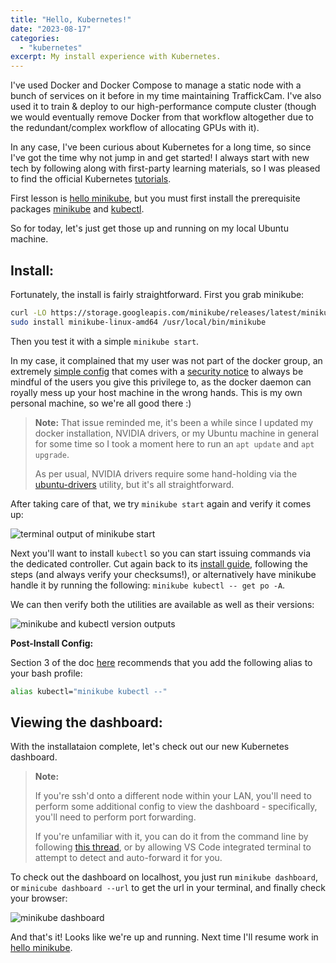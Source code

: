 ```yaml
---
title: "Hello, Kubernetes!"
date: "2023-08-17"
categories: 
  - "kubernetes"
excerpt: My install experience with Kubernetes.
---
```


<script>
    import Callout from '$lib/components/Callout.svelte';
</script>

I've used Docker and Docker Compose to manage a static node with a bunch of services on it before in my time maintaining TraffickCam. I've also used it to train & deploy to our high-performance compute cluster (though we would eventually remove Docker from that workflow altogether due to the redundant/complex workflow of allocating GPUs with it).

In any case, I've been curious about Kubernetes for a long time, so since I've got the time why not jump in and get started! I always start with new tech by following along with first-party learning materials, so I was pleased to find the official Kubernetes [tutorials](https://kubernetes.io/docs/tutorials/).

First lesson is [hello minikube](https://kubernetes.io/docs/tutorials/hello-minikube/), but you must first install the prerequisite packages [minikube](https://minikube.sigs.k8s.io/docs/start/) and [kubectl](https://minikube.sigs.k8s.io/docs/start/). 

So for today, let's just get those up and running on my local Ubuntu machine.

## Install:

Fortunately, the install is fairly straightforward. First you grab minikube:

```bash
curl -LO https://storage.googleapis.com/minikube/releases/latest/minikube-linux-amd64
sudo install minikube-linux-amd64 /usr/local/bin/minikube
```

Then you test it with a simple `minikube start`. 

In my case, it complained that my user was not part of the docker group, an extremely [simple config](https://docs.docker.com/engine/install/linux-postinstall/#manage-docker-as-a-non-root-user) that comes with a [security notice](https://docs.docker.com/engine/security/#docker-daemon-attack-surface) to always be mindful of the users you give this privilege to, as the docker daemon can royally mess up your host machine in the wrong hands. This is my own personal machine, so we're all good there :)

>**Note:** That issue reminded me, it's been a while since I updated my docker installation, NVIDIA drivers, or my Ubuntu machine in general for some time so I took a moment here to run an `apt update` and `apt upgrade`.
>
>As per usual, NVIDIA drivers require some hand-holding via the [ubuntu-drivers](https://linuxconfig.org/how-to-install-the-nvidia-drivers-on-ubuntu-22-04) utility, but it's all straightforward.

After taking care of that, we try `minikube start` again and verify it comes up:

![terminal output of minikube start](/images/hello-kubernetes-1.png)

Next you'll want to install `kubectl` so you can start issuing commands via the dedicated controller. Cut again back to its [install guide](https://kubernetes.io/docs/tasks/tools/install-kubectl-linux/), following the steps (and always verify your checksums!), or alternatively have minikube handle it by running the following: `minikube kubectl -- get po -A`.

We can then verify both the utilities are available as well as their versions:

![minikube and kubectl version outputs](/images/hello-kubernetes-2.png)

**Post-Install Config:**

Section 3 of the doc [here](https://minikube.sigs.k8s.io/docs/start/) recommends that you add the following alias to your bash profile:

```bash
alias kubectl="minikube kubectl --"
```

## Viewing the dashboard:

With the installataion complete, let's check out our new Kubernetes dashboard.

>**Note:**
>
>If you're ssh'd onto a different node within 
your LAN, you'll need to perform some additional config to view the dashboard - specifically, you'll need to perform port forwarding. 
>
>If you're unfamiliar with it, you can do it from the command line by following [this thread](https://stackoverflow.com/questions/47173463/how-to-access-local-kubernetes-minikube-dashboard-remotely), or by allowing VS Code integrated terminal to attempt to detect and auto-forward it for you.

To check out the dashboard on localhost, you just run `minikube dashboard`, or `minicube dashboard --url` to get the url in your terminal, and finally check your browser:

![minikube dashboard](/images/hello-kubernetes-3.png)

And that's it! Looks like we're up and running. Next time I'll resume work in [hello minikube](https://kubernetes.io/docs/tutorials/hello-minikube/).
